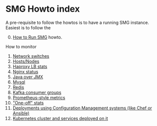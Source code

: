 # SMG Howto index

A pre-requisite to follow the howtos is to have a running SMG instance. Easiest is to follow the 

0. [How to Run SMG](Run_smg.html) howto.

How to monitor

1. [Network switches](Network.html)
2. [Hosts/Nodes](Nodes.html)
3. [Haproxy LB stats](Haproxy.html)
4. [Nginx status](Nginx.html)
5. [Java over JMX](Jmx.html)
6. [Mysql](Mysql.html)
7. [Redis](Redis.html)
8. [Kafka consumer groups](Kafka.html)
9. [Prometheus-style metrics](Metrics.html)
10. ["One-off" stats](One_off.html)
11. [Deployments using Configuration Management systems (like Chef or Ansible)](Chef_Ansible.html)
12. [Kubernetes cluster and services deployed on it](Kubernetes.html)
